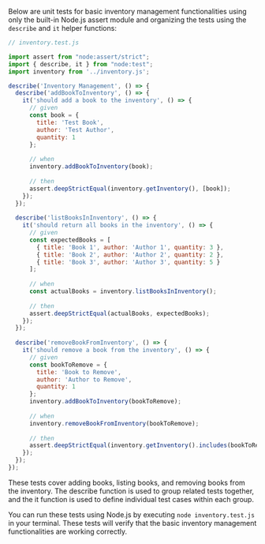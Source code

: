 Below are unit tests for basic inventory management functionalities using only the built-in Node.js assert module and organizing the tests using the `describe` and `it` helper functions:

```javascript
// inventory.test.js

import assert from "node:assert/strict";
import { describe, it } from "node:test";
import inventory from '../inventory.js';

describe('Inventory Management', () => {
  describe('addBookToInventory', () => {
    it('should add a book to the inventory', () => {
      // given
      const book = {
        title: 'Test Book',
        author: 'Test Author',
        quantity: 1
      };
      
      // when
      inventory.addBookToInventory(book);
      
      // then
      assert.deepStrictEqual(inventory.getInventory(), [book]);
    });
  });
  
  describe('listBooksInInventory', () => {
    it('should return all books in the inventory', () => {
      // given
      const expectedBooks = [
        { title: 'Book 1', author: 'Author 1', quantity: 3 },
        { title: 'Book 2', author: 'Author 2', quantity: 2 },
        { title: 'Book 3', author: 'Author 3', quantity: 5 }
      ];
      
      // when
      const actualBooks = inventory.listBooksInInventory();
      
      // then
      assert.deepStrictEqual(actualBooks, expectedBooks);
    });
  });
  
  describe('removeBookFromInventory', () => {
    it('should remove a book from the inventory', () => {
      // given
      const bookToRemove = {
        title: 'Book to Remove',
        author: 'Author to Remove',
        quantity: 1
      };
      inventory.addBookToInventory(bookToRemove);
      
      // when
      inventory.removeBookFromInventory(bookToRemove);
      
      // then
      assert.deepStrictEqual(inventory.getInventory().includes(bookToRemove), false);
    });
  });
});
```

These tests cover adding books, listing books, and removing books from the inventory. The describe function is used to group related tests together, and the it function is used to define individual test cases within each group.

You can run these tests using Node.js by executing `node inventory.test.js` in your terminal. These tests will verify that the basic inventory management functionalities are working correctly.
